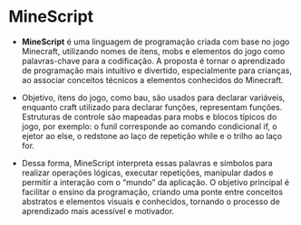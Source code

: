 # MineScript

- **MineScript** é uma linguagem de programação criada com base no jogo Minecraft, utilizando nomes de itens, mobs e elementos do jogo como palavras-chave para a codificação. A proposta é tornar o aprendizado de programação mais intuitivo e divertido, especialmente para crianças, ao associar conceitos técnicos a elementos conhecidos do Minecraft.

- Objetivo, itens do jogo, como bau, são usados para declarar variáveis, enquanto craft utilizado para declarar funções, representam funções. Estruturas de controle são mapeadas para mobs e blocos típicos do jogo, por exemplo: o funil corresponde ao comando condicional if, o ejetor ao else, o redstone ao laço de repetição while e o trilho ao laço for.

- Dessa forma, MineScript interpreta essas palavras e símbolos para realizar operações lógicas, executar repetições, manipular dados e permitir a interação com o “mundo” da aplicação. O objetivo principal é facilitar o ensino da programação, criando uma ponte entre conceitos abstratos e elementos visuais e conhecidos, tornando o processo de aprendizado mais acessível e motivador.

